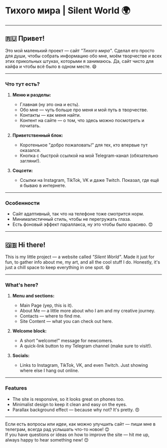 # Тихого мира | Silent World 🌍

---

## 🇷🇺 Привет!
Это мой маленький проект — сайт _"Тихого мира"_. Сделал его просто для души, чтобы собрать информацию обо мне, моём творчестве и всех этих прикольных штуках, которыми я занимаюсь. Да, сайт чисто для кайфа и чтобы всё было в одном месте. 😄

---

### Что тут есть?  
1. **Меню и разделы:**
   - Главная (ну это она и есть).
   - Обо мне — чуть больше про меня и мой путь в творчестве.
   - Контакты — как меня найти.
   - Контент на сайте — о том, что здесь можно посмотреть и почитать.

2. **Приветственный блок:**
   - Коротенькое "добро пожаловать!" для тех, кто впервые тут оказался.
   - Кнопка с быстрой ссылкой на мой Telegram-канал (обязательно загляни!).

3. **Соцсети:**
   - Ссылки на Instagram, TikTok, VK и даже Twitch. Показал, где ещё я бываю в интернете.

---

### Особенности
- Сайт адаптивный, так что на телефоне тоже смотрится норм.
- Минималистичный стиль, чтобы не перегружать глаза.
- Есть фоновый эффект параллакса, ну это чтобы было красиво. 😍

---

## 🇬🇧 Hi there!
This is my little project — a website called _"Silent World"_. Made it just for fun, to gather info about me, my art, and all the cool stuff I do. Honestly, it's just a chill space to keep everything in one spot. 😄

---

### What's here?  
1. **Menu and sections:**
   - Main Page (yep, this is it).
   - About Me — a little more about who I am and my creative journey.
   - Contacts — where to find me.
   - Site Content — what you can check out here.

2. **Welcome block:**
   - A short "welcome!" message for newcomers.
   - A quick-link button to my Telegram channel (make sure to visit!).

3. **Socials:**
   - Links to Instagram, TikTok, VK, and even Twitch. Just showing where else I hang out online.

---

### Features
- The site is responsive, so it looks great on phones too.
- Minimalist design to keep it clean and easy on the eyes.
- Parallax background effect — because why not? It's pretty. 😍

---

Если есть вопросы или идеи, как можно улучшить сайт — пиши мне в телеграм, всегда рад услышать что-то новое! 😊     
If you have questions or ideas on how to improve the site — hit me up, always happy to hear something new! 😊
